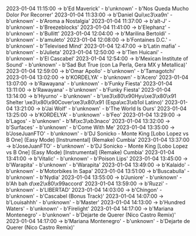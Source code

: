 2023-01-04 11:15:00 -> b'Ed Maverick' - b'unknown' - b'Nos Queda Mucho Dolor Por Recorrer'
2023-01-04 11:33:00 -> b'Daniel Qui\xc3\xa9n' - b'unknown' - b'Aroma a Nostalgia'
2023-01-04 11:37:00 -> b'alt-J' - b'unknown' - b'Breezeblocks'
2023-01-04 11:41:00 -> b'Elephanz' - b'unknown' - b'Bullitt'
2023-01-04 12:04:00 -> b'Marilina Bertoldi' - b'unknown' - b'amuleto'
2023-01-04 12:08:00 -> b'Fontaines D.C.' - b'unknown' - b'Televised Mind'
2023-01-04 12:47:00 -> b'Latin mafia' - b'unknown' - b'Julieta'
2023-01-04 12:50:00 -> b'Tlen Huicani' - b'unknown' - b'El Cascabel'
2023-01-04 12:54:00 -> b'Mexican Institute of Sound' - b'unknown' - b'Sad But True (con La Perla, Gera MX y Metallica)'
2023-01-04 12:59:00 -> b'Omar Apollo' - b'unknown' - b'Tamagotchi'
2023-01-04 13:02:00 -> b'KORDELYA' - b'unknown' - b'Acero'
2023-01-04 13:07:00 -> b'Rawayana' - b'unknown' - b'Funky Fiesta'
2023-01-04 13:11:00 -> b'Rawayana' - b'unknown' - b'Funky Fiesta'
2023-01-04 13:14:00 -> b'Hyurno' - b'unknown' - b'\xe3\x80\x90Hyu\xe3\x80\x91 Shelter \xe3\x80\x90Cover\xe3\x80\x91 (Espa\xc3\xb1ol Latino)'
2023-01-04 13:21:00 -> b'Jai Wolf' - b'unknown' - b'The World Is Ours'
2023-01-04 13:25:00 -> b'KORDELYA' - b'unknown' - b'Feo'
2023-01-04 13:29:00 -> b'Lagos' - b'unknown' - b'M\xc3\xb3naco'
2023-01-04 13:32:00 -> b'Surfaces' - b'unknown' - b'Come With Me'
2023-01-04 13:35:00 -> b'JoseJuanFTO' - b'unknown' - b'DJ Sonicko - Monte King [Lobo Lopez vs B One] (Easy Mode) [Instrumental] (Remake) Cumbia'
2023-01-04 13:37:00 -> b'JoseJuanFTO' - b'unknown' - b'DJ Sonicko - Monte King [Lobo Lopez vs B One] (Easy Mode) [Instrumental] (Remake) Cumbia'
2023-01-04 13:41:00 -> b'Vitalic' - b'unknown' - b'Poison Lips'
2023-01-04 13:45:00 -> b'Warapita' - b'unknown' - b'Warapita'
2023-01-04 13:49:00 -> b'Kalaido' - b'unknown' - b'Motorbikes In Sapa'
2023-01-04 13:51:00 -> b'Buscabulla' - b'unknown' - b'Nydia'
2023-01-04 13:55:00 -> b'Juniore' - b'unknown' - b'Ah bah d\xe2\x80\x99accord'
2023-01-04 13:59:00 -> b'Ruzzi' - b'unknown' - b'LIBERTAD'
2023-01-04 14:03:00 -> b'Chingon' - b'unknown' - b'Cascabel (Bonus Track)'
2023-01-04 14:07:00 -> b'Louisahhh' - b'unknown' - b'Master'
2023-01-04 14:13:00 -> b'Hundred Waters' - b'unknown' - b'Firelight'
2023-01-04 14:17:00 -> b'Mariana Montenegro' - b'unknown' - b'Dejarte de Querer (Nico Castro Remix)'
2023-01-04 14:17:00 -> b'Mariana Montenegro' - b'unknown' - b'Dejarte de Querer (Nico Castro Remix)'
